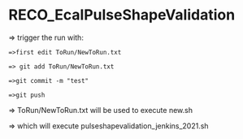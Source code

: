 # RECO_EcalPulseShapeValidation

=> trigger the run with:

	=>first edit ToRun/NewToRun.txt

	=> git add ToRun/NewToRun.txt 

	=>git commit -m "test"

	=>git push  

=> ToRun/NewToRun.txt will be used to execute new.sh

=> which will execute pulseshapevalidation_jenkins_2021.sh

